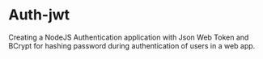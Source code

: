 # Auth-jwt
Creating a NodeJS Authentication application with Json Web Token and BCrypt for hashing password during authentication of users in a web app.
